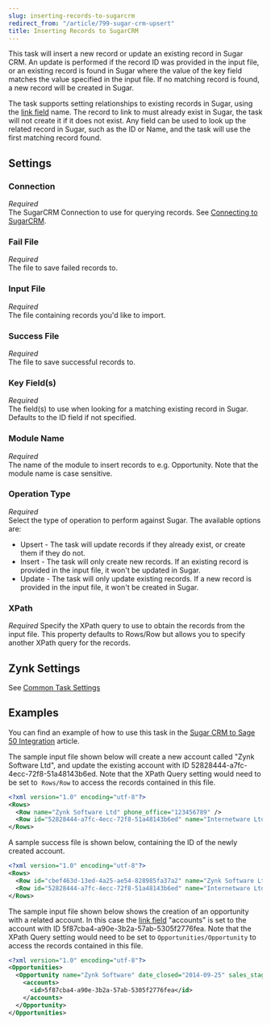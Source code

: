 ```yaml
---
slug: inserting-records-to-sugarcrm
redirect_from: "/article/799-sugar-crm-upsert"
title: Inserting Records to SugarCRM
---
```



This task will insert a new record or update an existing record in Sugar CRM. An update is performed if the record ID was provided in the input file, or an existing record is found in Sugar where the value of the key field matches the value specified in the input file. If no matching record is found, a new record will be created in Sugar.



The task supports setting relationships to existing records in Sugar, using the [link field](sugarcrm-link-fields) name. The record to link to must already exist in Sugar, the task will not create it if it does not exist. Any field can be used to look up the related record in Sugar, such as the ID or Name, and the task will use the first matching record found.


## Settings

### Connection 
_Required_  
The SugarCRM Connection to use for querying records. See [Connecting to SugarCRM](connecting-to-sugarcrm).

### Fail File
_Required_  
The file to save failed records to.

### Input File
_Required_  
The file containing records you'd like to import.

### Success File
_Required_  
The file to save successful records to.

### Key Field(s)
_Required_  
The field(s) to use when looking for a matching existing record in Sugar. Defaults to the ID field if not specified.

### Module Name
_Required_  
The name of the module to insert records to e.g. Opportunity. Note that the module name is case sensitive.

### Operation Type
_Required_  
Select the type of operation to perform against Sugar. The available options are:  

- Upsert - The task will update records if they already exist, or create them if they do not.
- Insert - The task will only create new records. If an existing record is provided in the input file, it won't be updated in Sugar.
- Update - The task will only update existing records. If a new record is provided in the input file, it won't be created in Sugar.

### XPath
_Required_
Specify the XPath query to use to obtain the records from the input file. This property defaults to Rows/Row but allows you to specify another XPath query for the records.

## Zynk Settings 
See [Common Task Settings](common-task-settings)


## Examples


You can find an example of how to use this task in the [Sugar CRM to Sage 50 Integration](sugar-crm-to-sage-50-integration) article.



The sample input file shown below will create a new account called "Zynk Software Ltd", and update the existing account with ID 52828444-a7fc-4ecc-72f8-51a48143b6ed. Note that the XPath Query setting would need to be set to  `Rows/Row` to access the records contained in this file.


```xml
<?xml version="1.0" encoding="utf-8"?>
<Rows>
  <Row name="Zynk Software Ltd" phone_office="123456789" />
  <Row id="52828444-a7fc-4ecc-72f8-51a48143b6ed" name="Internetware Ltd" phone_office="123456789" />
</Rows>
```


A sample success file is shown below, containing the ID of the newly created account.


```xml
<?xml version="1.0" encoding="utf-8"?>
<Rows>
  <Row id="cbef463d-13ed-4a25-ae54-828985fa37a2" name="Zynk Software Ltd" phone_office="123456789" />
  <Row id="52828444-a7fc-4ecc-72f8-51a48143b6ed" name="Internetware Ltd" phone_office="123456789" />
</Rows>
```


The sample input file shown below shows the creation of an opportunity with a related account. In this case the [link field](sugarcrm-link-fields) "accounts" is set to the account with ID 5f87cba4-a90e-3b2a-57ab-5305f2776fea. Note that the XPath Query setting would need to be set to `Opportunities/Opportunity` to access the records contained in this file.


```xml
<?xml version="1.0" encoding="utf-8"?>
<Opportunities>
  <Opportunity name="Zynk Software" date_closed="2014-09-25" sales_stage="Closed Won" amount="175" description="New printer">
	<accounts>
	  <id>5f87cba4-a90e-3b2a-57ab-5305f2776fea</id>
	</accounts>
  </Opportunity>
</Opportunities>
```